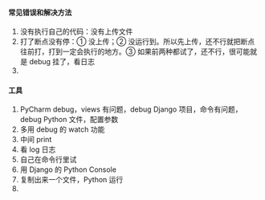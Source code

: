 
#### 常见错误和解决方法  

1. 没有执行自己的代码：没有上传文件  
2. 打了断点没有停：① 没上传；② 没运行到。所以先上传，还不行就把断点往前打，打到一定会执行的地方。③ 如果前两种都试了，还不行，很可能就是 debug 挂了，看日志  
3.   


#### 工具  

1. PyCharm debug，views 有问题，debug Django 项目，命令有问题，debug Python 文件，配置参数  
2. 多用 debug 的 watch 功能
3. 中间 print  
4. 看 log 日志  
5. 自己在命令行里试  
6. 用 Django 的 Python Console  
7. 复制出来一个文件，Python 运行  
8. 
